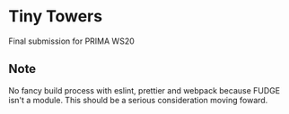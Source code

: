 # Tiny Towers

Final submission for PRIMA WS20

## Note

No fancy build process with eslint, prettier and webpack because FUDGE isn't a module.
This should be a serious consideration moving foward.
